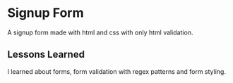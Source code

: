 # Signup Form

A signup form made with html and css with only html validation.


## Lessons Learned

I learned about forms, form validation with regex patterns and form styling.